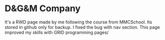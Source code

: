 # D&G&M Company
It's a RWD page made by me following the course from MMCSchool. Its stored in github only for backup. I fixed the bug with nav section. This page improved my skills with GRID programming pages/